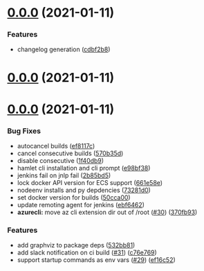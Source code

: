 # [0.0.0](https://github.com/hamlet-io/engine-plugin-aws/compare/v8.0.0...v0.0.0) (2021-01-11)


### Features

* changelog generation ([cdbf2b8](https://github.com/hamlet-io/engine-plugin-aws/commit/cdbf2b87e058f02f4044a99d73d40b4e1a02655d))



# [0.0.0](https://github.com/hamlet-io/engine-plugin-aws/compare/v8.0.0...v0.0.0) (2021-01-11)



# [0.0.0](https://github.com/hamlet-io/engine-plugin-aws/compare/v7.0.0...v0.0.0) (2021-01-11)


### Bug Fixes

* autocancel builds ([ef8117c](https://github.com/hamlet-io/engine-plugin-aws/commit/ef8117c544a3d12f5a0529553e0ffea1e4a18b1e))
* cancel consecutive builds ([570b35d](https://github.com/hamlet-io/engine-plugin-aws/commit/570b35d645afe3763387d596a8d3c811b7b0456d))
* disable consecutive ([1f40db9](https://github.com/hamlet-io/engine-plugin-aws/commit/1f40db9e47383278f823a91c967848a35e6b9054))
* hamlet cli installation and cli prompt ([e98bf38](https://github.com/hamlet-io/engine-plugin-aws/commit/e98bf3870b78999677e64f1f62584b5f8db9ef8d))
* jenkins fail on jnlp fail ([2b85bd5](https://github.com/hamlet-io/engine-plugin-aws/commit/2b85bd5ccd40a59411d900ba7675b13364baa8e2))
* lock docker API version for ECS support ([661e58e](https://github.com/hamlet-io/engine-plugin-aws/commit/661e58e25059bfc211b26de4974e0dea6fc42edc))
* nodeenv installs and py depdencies ([73281d0](https://github.com/hamlet-io/engine-plugin-aws/commit/73281d0982d81c39a82c9e59363d864665aa8d2b))
* set docker version for builds ([50cca00](https://github.com/hamlet-io/engine-plugin-aws/commit/50cca00754de865591329c447c9208acf5b7ebf1))
* update remoting agent for jenkins ([ebf6462](https://github.com/hamlet-io/engine-plugin-aws/commit/ebf6462879ba890e05b57891dd251580963673a8))
* **azurecli:** move az cli extension dir out of /root ([#30](https://github.com/hamlet-io/engine-plugin-aws/issues/30)) ([370fb93](https://github.com/hamlet-io/engine-plugin-aws/commit/370fb93cfc19ec4173a86f7cae4826fd79aec98d))


### Features

* add graphviz to package deps ([532bb81](https://github.com/hamlet-io/engine-plugin-aws/commit/532bb81cb1fec8612ae0312c48bbcd949bd1c8b9))
* add slack notification on ci build ([#31](https://github.com/hamlet-io/engine-plugin-aws/issues/31)) ([c76e769](https://github.com/hamlet-io/engine-plugin-aws/commit/c76e769338aa4594a7158ef0af1e950571d398e1))
* support startup commands as env vars ([#29](https://github.com/hamlet-io/engine-plugin-aws/issues/29)) ([ef16c52](https://github.com/hamlet-io/engine-plugin-aws/commit/ef16c5282d1d89dc434cf7b098cbedc36d717920))



